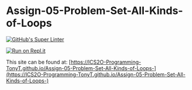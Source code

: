 # Assign-05-Problem-Set-All-Kinds-of-Loops
[![GitHub's Super Linter](https://github.com/Assign-05-Problem-Set-All-Kinds-of-Loops-/workflows/GitHub's%20Super%20Linter/badge.svg)](https://github.com/Assign-05-Problem-Set-All-Kinds-of-Loops-/actions)


[![Run on Repl.it](https://repl.it/badge/github/Assign-05-Problem-Set-All-Kinds-of-Loops-)](https://repl.it/github/Assign-05-Problem-Set-All-Kinds-of-Loops-)


This site can be found at: [https://ICS2O-Programming-TonyT.github.io/Assign-05-Problem-Set-All-Kinds-of-Loops-](https://ICS2O-Programming-TonyT.github.io/Assign-05-Problem-Set-All-Kinds-of-Loops-)